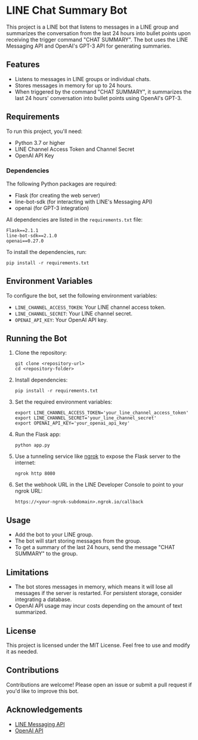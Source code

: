 # LINE Chat Summary Bot

This project is a LINE bot that listens to messages in a LINE group and summarizes the conversation from the last 24 hours into bullet points upon receiving the trigger command "CHAT SUMMARY". The bot uses the LINE Messaging API and OpenAI's GPT-3 API for generating summaries.

## Features

- Listens to messages in LINE groups or individual chats.
- Stores messages in memory for up to 24 hours.
- When triggered by the command "CHAT SUMMARY", it summarizes the last 24 hours' conversation into bullet points using OpenAI's GPT-3.

## Requirements

To run this project, you'll need:

- Python 3.7 or higher
- LINE Channel Access Token and Channel Secret
- OpenAI API Key

### Dependencies

The following Python packages are required:

- Flask (for creating the web server)
- line-bot-sdk (for interacting with LINE's Messaging API)
- openai (for GPT-3 integration)

All dependencies are listed in the `requirements.txt` file:

```
Flask==2.1.1
line-bot-sdk==2.1.0
openai==0.27.0
```

To install the dependencies, run:

```
pip install -r requirements.txt
```

## Environment Variables

To configure the bot, set the following environment variables:

- `LINE_CHANNEL_ACCESS_TOKEN`: Your LINE channel access token.
- `LINE_CHANNEL_SECRET`: Your LINE channel secret.
- `OPENAI_API_KEY`: Your OpenAI API key.

## Running the Bot

1. Clone the repository:

   ```
   git clone <repository-url>
   cd <repository-folder>
   ```

2. Install dependencies:

   ```
   pip install -r requirements.txt
   ```

3. Set the required environment variables:

   ```
   export LINE_CHANNEL_ACCESS_TOKEN='your_line_channel_access_token'
   export LINE_CHANNEL_SECRET='your_line_channel_secret'
   export OPENAI_API_KEY='your_openai_api_key'
   ```

4. Run the Flask app:

   ```
   python app.py
   ```

5. Use a tunneling service like [ngrok](https://ngrok.com/) to expose the Flask server to the internet:

   ```
   ngrok http 8080
   ```

6. Set the webhook URL in the LINE Developer Console to point to your ngrok URL:

   ```
   https://<your-ngrok-subdomain>.ngrok.io/callback
   ```

## Usage

- Add the bot to your LINE group.
- The bot will start storing messages from the group.
- To get a summary of the last 24 hours, send the message "CHAT SUMMARY" to the group.

## Limitations

- The bot stores messages in memory, which means it will lose all messages if the server is restarted. For persistent storage, consider integrating a database.
- OpenAI API usage may incur costs depending on the amount of text summarized.

## License

This project is licensed under the MIT License. Feel free to use and modify it as needed.

## Contributions

Contributions are welcome! Please open an issue or submit a pull request if you'd like to improve this bot.

## Acknowledgements

- [LINE Messaging API](https://developers.line.biz/en/services/messaging-api/)
- [OpenAI API](https://openai.com/api/)

